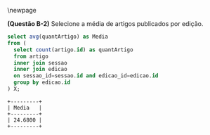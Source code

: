 \newpage

**(Questão B-2)** Selecione a média de artigos publicados por edição.

```sql
select avg(quantArtigo) as Media
from (
  select count(artigo.id) as quantArtigo
  from artigo
  inner join sessao
  inner join edicao
  on sessao_id=sessao.id and edicao_id=edicao.id
  group by edicao.id
) X;
```
```
+---------+
| Media   |
+---------+
| 24.6800 |
+---------+
```
